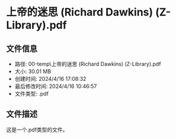 ﻿# 上帝的迷思 (Richard Dawkins) (Z-Library).pdf

## 文件信息
- 路径: 00-temp\上帝的迷思 (Richard Dawkins) (Z-Library).pdf
- 大小: 30.01 MB
- 创建时间: 2024/4/16 17:08:32
- 最后修改时间: 2024/4/16 10:46:57
- 文件类型: .pdf

## 文件描述
这是一个.pdf类型的文件。

